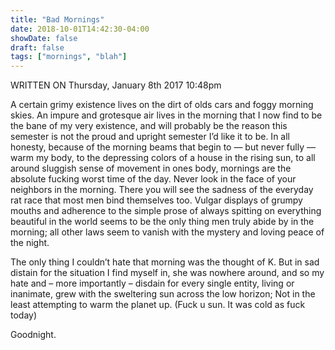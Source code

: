 ```yaml
---
title: "Bad Mornings"
date: 2018-10-01T14:42:30-04:00
showDate: false
draft: false
tags: ["mornings", "blah"]
---
```


WRITTEN ON Thursday, January 8th 2017 10:48pm

A certain grimy existence lives on the dirt of olds cars and foggy morning skies. An impure and grotesque air lives in the morning that I now find to be the bane of my very existence, and will probably be the reason this semester is not the proud and upright semester I’d like it to be. In all honesty, because of the morning beams that begin to — but never fully —  warm my body, to the depressing colors of a house in the rising sun, to all around sluggish sense of movement in ones body, mornings are the absolute fucking worst time of the day. 
Never look in the face of your neighbors in the morning. There you will see the sadness of the everyday rat race that most men bind themselves too. Vulgar displays of grumpy mouths and adherence to the simple prose of always spitting on everything beautiful in the world seems to be the only thing men truly abide by in the morning; all other laws seem to vanish with the mystery and loving peace of the night.

The only thing I couldn’t hate that morning was the thought of K. But in sad distain for the situation I find myself in, she was nowhere around, and so my hate and – more importantly – disdain for every single entity, living or inanimate, grew with the sweltering sun across the low horizon; Not in the least attempting to warm the planet up. (Fuck u sun. It was cold as fuck today)

Goodnight.
